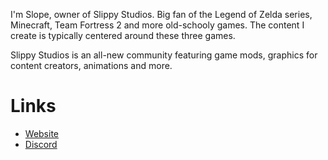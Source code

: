 I'm Slope, owner of Slippy Studios. Big fan of the Legend of Zelda series, Minecraft, Team Fortress 2 and more old-schooly games. The content I create is typically centered around these three games.

Slippy Studios is an all-new community featuring game mods, graphics for content creators, animations and more.

# Links  
- [Website](https://slippystudios.com)
- [Discord](https://discord.gg/KnfGTYbK3D)
